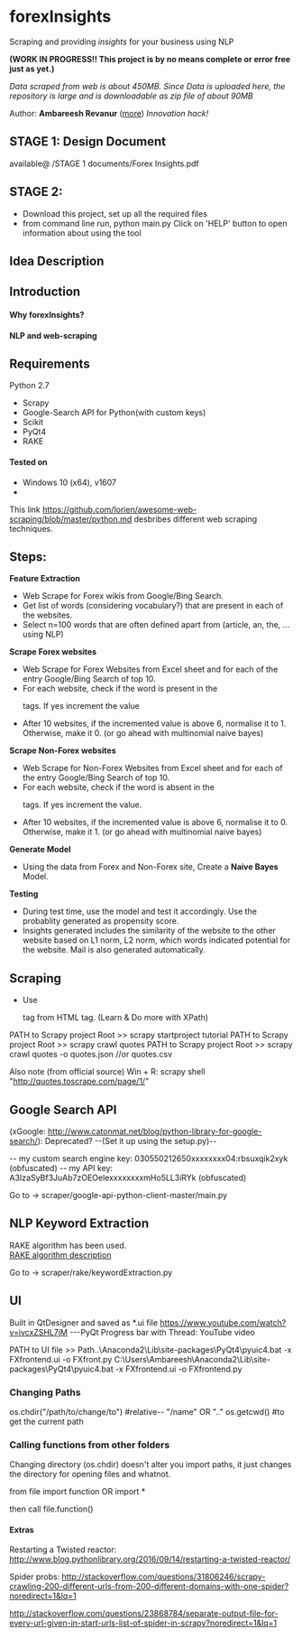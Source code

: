 # forexInsights
Scraping and providing *insights* for your business using NLP

**(WORK IN PROGRESS!! This project is by no means complete or error free just as yet.)**

*Data scraped from web is about 450MB. Since Data is uploaded here, the repository is large and is downloadable as zip file of about 90MB*

Author: **Ambareesh Revanur**  ([more](https://in.linkedin.com/in/ambareeshr))
*Innovation hack!*

## STAGE 1: Design Document 
available@   /STAGE 1 documents/Forex Insights.pdf

## STAGE 2: 
- Download this project, set up all the required files
- from command line run,
	python main.py
Click on 'HELP' button to open information about using the tool

## Idea Description


## Introduction
#### Why forexInsights?
#### NLP and web-scraping
#### 

## Requirements
Python 2.7
* Scrapy
* Google-Search API for Python(with custom keys)
* Scikit
* PyQt4
* RAKE

#### Tested on
* Windows 10 (x64), v1607
* 

This link https://github.com/lorien/awesome-web-scraping/blob/master/python.md desbribes different web scraping techniques.

## Steps:  
**Feature Extraction**  
- Web Scrape for Forex wikis from Google/Bing Search. 
- Get list of words (considering vocabulary?) that are present in each of the websites.
- Select n=100 words that are often defined apart from (article, an, the, ... using NLP)

**Scrape Forex websites**
- Web Scrape for Forex Websites from Excel sheet and for each of the entry Google/Bing Search of top 10.
- For each website, check if the word is present in the <p> tags. If yes increment the value
- After 10 websites, if the incremented value is above 6, normalise it to 1. Otherwise, make it 0. (or go ahead with multinomial naive bayes)

**Scrape Non-Forex websites**
- Web Scrape for Non-Forex Websites from Excel sheet and for each of the entry Google/Bing Search of top 10.
- For each website, check if the word is absent in the <p> tags. If yes increment the value.
- After 10 websites, if the incremented value is above 6, normalise it to 0. Otherwise, make it 1. (or go ahead with multinomial naive bayes)

**Generate Model**
- Using the data from Forex and Non-Forex site, Create a **Naive Bayes** Model.

**Testing**
- During test time, use the model and test it accordingly. Use the probablity generated as propensity score.
- Insights generated includes the similarity of the website to the other website based on L1 norm, L2 norm, which words indicated potential for the website. Mail is also generated automatically.


## Scraping
- Use <p> tag from HTML tag. (Learn & Do more with XPath)

PATH to Scrapy project Root >> scrapy startproject tutorial
PATH to Scrapy project Root >> scrapy crawl quotes
PATH to Scrapy project Root >> scrapy crawl quotes -o quotes.json  //or quotes.csv


Also note (from official source) 
Win + R: scrapy shell "http://quotes.toscrape.com/page/1/"

## Google Search API
(xGoogle: http://www.catonmat.net/blog/python-library-for-google-search/): Deprecated?
--(Set it up using the setup.py)--

-- my custom search engine key: 030550212650xxxxxxxx04:rbsuxqik2xyk (obfuscated)
-- my API key: A3IzaSyBf3JuAb7zOEOelexxxxxxxxmHo5LL3iRYk (obfuscated)

Go to -> scraper/google-api-python-client-master/main.py

## NLP Keyword Extraction
RAKE algorithm has been used.  
[RAKE algorithm description](http://www.mohamedrabeea.com/books/book1_1165.pdf)

Go to -> scraper/rake/keywordExtraction.py

## UI
Built in QtDesigner and saved as *.ui file
https://www.youtube.com/watch?v=ivcxZSHL7jM   ---PyQt Progress bar with Thread: YouTube video

PATH to UI file >> Path..\Anaconda2\Lib\site-packages\PyQt4\pyuic4.bat -x FXfrontend.ui -o FXfront.py
C:\Users\Ambareesh\Anaconda2\Lib\site-packages\PyQt4\pyuic4.bat -x FXfrontend.ui -o FXfrontend.py

### Changing Paths
os.chdir("/path/to/change/to") #relative-- "/name" OR ".."
os.getcwd() #to get the current path

### Calling functions from other folders
Changing directory (os.chdir) doesn't alter you import paths, it just changes the directory for opening files and whatnot.

from file import function
OR import *

then call file.function()


#### Extras
Restarting a Twisted reactor: http://www.blog.pythonlibrary.org/2016/09/14/restarting-a-twisted-reactor/

Spider probs:
http://stackoverflow.com/questions/31806246/scrapy-crawling-200-different-urls-from-200-different-domains-with-one-spider?noredirect=1&lq=1

http://stackoverflow.com/questions/23868784/separate-output-file-for-every-url-given-in-start-urls-list-of-spider-in-scrapy?noredirect=1&lq=1